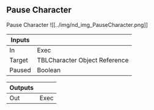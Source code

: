 ## Pause Character
Pause Character
![[../img/nd_img_PauseCharacter.png]]

|Inputs||
|--|--|
| In | Exec |
| Target | TBLCharacter Object Reference |
| Paused | Boolean |

|Outputs||
|--|--|
| Out | Exec |
